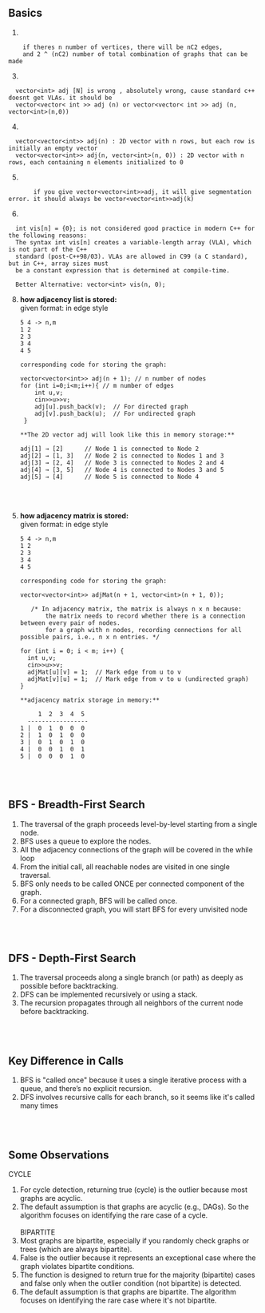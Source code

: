## Basics
1.

        if theres n number of vertices, there will be nC2 edges,
        and 2 ^ (nC2) number of total combination of graphs that can be made 

3.

      vector<int> adj [N] is wrong , absolutely wrong, cause standard c++ doesnt get VLAs. it should be 
      vector<vector< int >> adj (n) or vector<vector< int >> adj (n, vector<int>(n,0))

4.

      vector<vector<int>> adj(n) : 2D vector with n rows, but each row is initially an empty vector
      vector<vector<int>> adj(n, vector<int>(n, 0)) : 2D vector with n rows, each containing n elements initialized to 0

5.   

           if you give vector<vector<int>>adj, it will give segmentation error. it should always be vector<vector<int>>adj(k)
6.

      int vis[n] = {0}; is not considered good practice in modern C++ for the following reasons:   
      The syntax int vis[n] creates a variable-length array (VLA), which is not part of the C++     
      standard (post-C++98/03). VLAs are allowed in C99 (a C standard), but in C++, array sizes must 
      be a constant expression that is determined at compile-time.

      Better Alternative: vector<int> vis(n, 0);

8. **how adjacency list is stored:** <br>
   given format: in edge style <br>
   
       5 4 -> n,m 
       1 2 
       2 3 
       3 4 
       4 5

       corresponding code for storing the graph:
       
       vector<vector<int>> adj(n + 1); // n number of nodes
       for (int i=0;i<m;i++){ // m number of edges 
           int u,v; 
           cin>>u>>v;  
           adj[u].push_back(v);  // For directed graph 
           adj[v].push_back(u);  // For undirected graph
        }
   
       **The 2D vector adj will look like this in memory storage:**

       adj[1] → [2]      // Node 1 is connected to Node 2
       adj[2] → [1, 3]   // Node 2 is connected to Nodes 1 and 3
       adj[3] → [2, 4]   // Node 3 is connected to Nodes 2 and 4
       adj[4] → [3, 5]   // Node 4 is connected to Nodes 3 and 5
       adj[5] → [4]      // Node 5 is connected to Node 4


<br> <br>

5. **how adjacency matrix is stored:** <br>
   given format: in edge style <br>
   
       5 4 -> n,m 
       1 2 
       2 3 
       3 4 
       4 5

       corresponding code for storing the graph:
       
       vector<vector<int>> adjMat(n + 1, vector<int>(n + 1, 0));
   
          /* In adjacency matrix, the matrix is always n x n because:
              the matrix needs to record whether there is a connection between every pair of nodes.
              for a graph with n nodes, recording connections for all possible pairs, i.e., n x n entries. */

       for (int i = 0; i < m; i++) {
         int u,v;
         cin>>u>>v; 
         adjMat[u][v] = 1;  // Mark edge from u to v
         adjMat[v][u] = 1;  // Mark edge from v to u (undirected graph)
       }
   
       **adjacency matrix storage in memory:**

            1  2  3  4  5
         -----------------
       1 |  0  1  0  0  0
       2 |  1  0  1  0  0
       3 |  0  1  0  1  0
       4 |  0  0  1  0  1
       5 |  0  0  0  1  0



<br> <br>


## BFS - Breadth-First Search
1. The traversal of the graph proceeds level-by-level starting from a single node.
2. BFS uses a queue to explore the nodes.
3. All the adjacency connections of the graph will be covered in the while loop
4. From the initial call, all reachable nodes are visited in one single traversal.
5. BFS only needs to be called ONCE per connected component of the graph.
6. For a connected graph, BFS will be called once.
7. For a disconnected graph, you will start BFS for every unvisited node


<br> <br>

## DFS - Depth-First Search

1. The traversal proceeds along a single branch (or path) as deeply as possible before backtracking.
2. DFS can be implemented recursively or using a stack.
3. The recursion propagates through all neighbors of the current node before backtracking.

<br> <br>

## Key Difference in Calls
1. BFS is "called once" because it uses a single iterative process with a queue, and there’s no explicit recursion.
2. DFS involves recursive calls for each branch, so it seems like it's called many times

<br> <br>

## Some Observations
 CYCLE <br>
1. For cycle detection, returning true (cycle) is the outlier because most graphs are acyclic.
2. The default assumption is that graphs are acyclic (e.g., DAGs). So the algorithm focuses on identifying the rare case of a cycle.
<br> <br>
BIPARTITE <br>
1. Most graphs are bipartite, especially if you randomly check graphs or trees (which are always bipartite).
2. False is the outlier because it represents an exceptional case where the graph violates bipartite conditions.
3. The function is designed to return true for the majority (bipartite) cases and false only when the outlier condition (not bipartite) is detected.
4. The default assumption is that graphs are bipartite. The algorithm focuses on identifying the rare case where it's not bipartite.



<br> <br>

